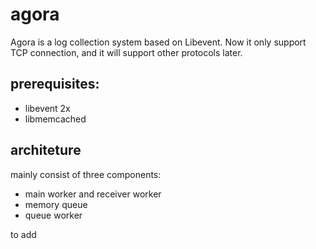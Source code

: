 # agora
Agora is a log collection system based on Libevent. Now it only support TCP connection, and it will support other protocols later.

## prerequisites:
* libevent 2x
* libmemcached 

## architeture
mainly consist of three components:

* main worker and receiver worker
* memory queue
* queue worker

to add